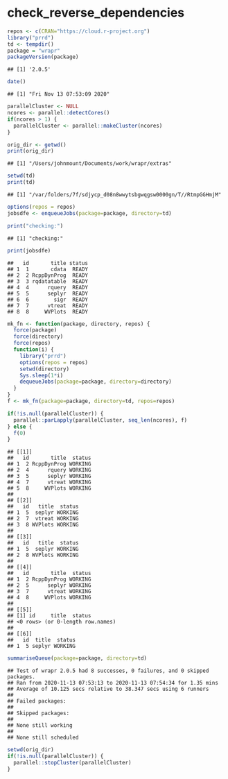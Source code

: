 check\_reverse\_dependencies
================

``` r
repos <- c(CRAN="https://cloud.r-project.org")
library("prrd")
td <- tempdir()
package = "wrapr"
packageVersion(package)
```

    ## [1] '2.0.5'

``` r
date()
```

    ## [1] "Fri Nov 13 07:53:09 2020"

``` r
parallelCluster <- NULL
ncores <- parallel::detectCores()
if(ncores > 1) {
  parallelCluster <- parallel::makeCluster(ncores)
}

orig_dir <- getwd()
print(orig_dir)
```

    ## [1] "/Users/johnmount/Documents/work/wrapr/extras"

``` r
setwd(td)
print(td)
```

    ## [1] "/var/folders/7f/sdjycp_d08n8wwytsbgwqgsw0000gn/T//RtmpGGHmjM"

``` r
options(repos = repos)
jobsdfe <- enqueueJobs(package=package, directory=td)

print("checking:")
```

    ## [1] "checking:"

``` r
print(jobsdfe)
```

    ##   id       title status
    ## 1  1       cdata  READY
    ## 2  2 RcppDynProg  READY
    ## 3  3 rqdatatable  READY
    ## 4  4      rquery  READY
    ## 5  5      seplyr  READY
    ## 6  6        sigr  READY
    ## 7  7      vtreat  READY
    ## 8  8     WVPlots  READY

``` r
mk_fn <- function(package, directory, repos) {
  force(package)
  force(directory)
  force(repos)
  function(i) {
    library("prrd")
    options(repos = repos)
    setwd(directory)
    Sys.sleep(1*i)
    dequeueJobs(package=package, directory=directory)
  }
}
f <- mk_fn(package=package, directory=td, repos=repos)

if(!is.null(parallelCluster)) {
  parallel::parLapply(parallelCluster, seq_len(ncores), f)
} else {
  f(0)
}
```

    ## [[1]]
    ##   id       title  status
    ## 1  2 RcppDynProg WORKING
    ## 2  4      rquery WORKING
    ## 3  5      seplyr WORKING
    ## 4  7      vtreat WORKING
    ## 5  8     WVPlots WORKING
    ## 
    ## [[2]]
    ##   id   title  status
    ## 1  5  seplyr WORKING
    ## 2  7  vtreat WORKING
    ## 3  8 WVPlots WORKING
    ## 
    ## [[3]]
    ##   id   title  status
    ## 1  5  seplyr WORKING
    ## 2  8 WVPlots WORKING
    ## 
    ## [[4]]
    ##   id       title  status
    ## 1  2 RcppDynProg WORKING
    ## 2  5      seplyr WORKING
    ## 3  7      vtreat WORKING
    ## 4  8     WVPlots WORKING
    ## 
    ## [[5]]
    ## [1] id     title  status
    ## <0 rows> (or 0-length row.names)
    ## 
    ## [[6]]
    ##   id  title  status
    ## 1  5 seplyr WORKING

``` r
summariseQueue(package=package, directory=td)
```

    ## Test of wrapr 2.0.5 had 8 successes, 0 failures, and 0 skipped packages. 
    ## Ran from 2020-11-13 07:53:13 to 2020-11-13 07:54:34 for 1.35 mins 
    ## Average of 10.125 secs relative to 38.347 secs using 6 runners
    ## 
    ## Failed packages:   
    ## 
    ## Skipped packages:   
    ## 
    ## None still working
    ## 
    ## None still scheduled

``` r
setwd(orig_dir)
if(!is.null(parallelCluster)) {
  parallel::stopCluster(parallelCluster)
}
```
